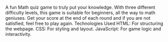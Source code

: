 A fun Math quiz game to truly put your knowledge. With three different difficulty levels, this game is suitable for beginners, all the way to math geniuses. Get your score at the end of each round and if you are not satisfied, feel free to play again.
Technologies Used
HTML: For structuring the webpage.
CSS: For styling and layout.
JavaScript: For game logic and interactivity.
